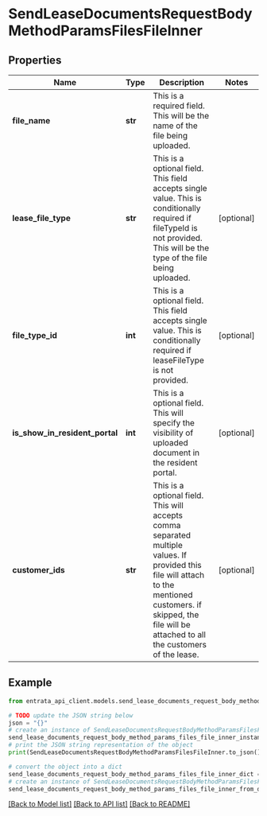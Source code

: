 # SendLeaseDocumentsRequestBodyMethodParamsFilesFileInner


## Properties

Name | Type | Description | Notes
------------ | ------------- | ------------- | -------------
**file_name** | **str** | This is a required field. This will be the name of the file being uploaded. | 
**lease_file_type** | **str** | This is a optional field. This field accepts single value. This is conditionally required if fileTypeId is not provided. This will be the type of the file being uploaded. | [optional] 
**file_type_id** | **int** | This is a optional field. This field accepts single value. This is conditionally required if leaseFileType is not provided. | [optional] 
**is_show_in_resident_portal** | **int** | This is a optional field. This will specify the visibility of uploaded document in the resident portal. | [optional] 
**customer_ids** | **str** | This is a optional field. This will accepts comma separated multiple values. If provided this file will attach to the mentioned customers. if skipped, the file will be attached to all the customers of the lease. | [optional] 

## Example

```python
from entrata_api_client.models.send_lease_documents_request_body_method_params_files_file_inner import SendLeaseDocumentsRequestBodyMethodParamsFilesFileInner

# TODO update the JSON string below
json = "{}"
# create an instance of SendLeaseDocumentsRequestBodyMethodParamsFilesFileInner from a JSON string
send_lease_documents_request_body_method_params_files_file_inner_instance = SendLeaseDocumentsRequestBodyMethodParamsFilesFileInner.from_json(json)
# print the JSON string representation of the object
print(SendLeaseDocumentsRequestBodyMethodParamsFilesFileInner.to_json())

# convert the object into a dict
send_lease_documents_request_body_method_params_files_file_inner_dict = send_lease_documents_request_body_method_params_files_file_inner_instance.to_dict()
# create an instance of SendLeaseDocumentsRequestBodyMethodParamsFilesFileInner from a dict
send_lease_documents_request_body_method_params_files_file_inner_from_dict = SendLeaseDocumentsRequestBodyMethodParamsFilesFileInner.from_dict(send_lease_documents_request_body_method_params_files_file_inner_dict)
```
[[Back to Model list]](../README.md#documentation-for-models) [[Back to API list]](../README.md#documentation-for-api-endpoints) [[Back to README]](../README.md)


